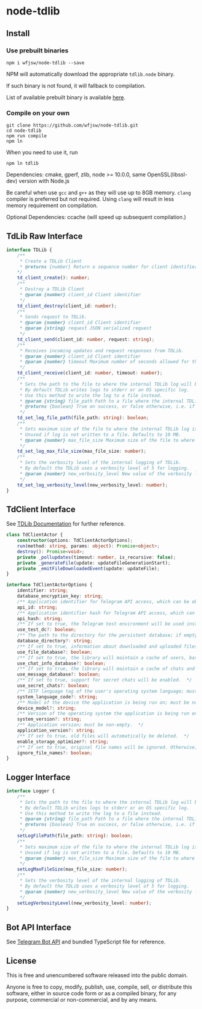 # node-tdlib

## Install

### Use prebuilt binaries

```
npm i wfjsw/node-tdlib --save
```

NPM will automatically download the appropriate `tdlib.node` binary.

If such binary is not found, it will fallback to compilation.

List of available prebuilt binary is available [here](https://github.com/wfjsw/node-tdlib/releases).

### Compile on your own

```
git clone https://github.com/wfjsw/node-tdlib.git
cd node-tdlib
npm run compile
npm ln
```

When you need to use it, run

```
npm ln tdlib
```

Dependencies: cmake, gperf, zlib, node >= 10.0.0, same OpenSSL(libssl-dev) version with Node.js

Be careful when use `gcc` and `g++` as they will use up to 8GB memory. `clang` compiler is preferred but not required. Using `clang` will result in less memory requirement on compilation.

Optional Dependencies: ccache (will speed up subsequent compilation.)

## TdLib Raw Interface

```typescript
interface TDLib {
    /** 
     * Create a TDLib Client 
     * @returns {number} Return a sequence number for client identifier
    */
    td_client_create(): number;
    /**
     * Destroy a TDLib Client
     * @param {number} client_id Client identifier
     */
    td_client_destroy(client_id: number);
    /**
     * Sends request to TDLib.
     * @param {number} client_id Client identifier
     * @param {string} request JSON serialized request
     */
    td_client_send(client_id: number, request: string);
    /**
     * Receives incoming updates and request responses from TDLib.
     * @param {number} client_id Client identifier
     * @param {number} timeout Maximum number of seconds allowed for this function to wait for new data.
     */
    td_client_receive(client_id: number, timeout: number);
    /**
     * Sets the path to the file to where the internal TDLib log will be written. 
     * By default TDLib writes logs to stderr or an OS specific log. 
     * Use this method to write the log to a file instead.
     * @param {string} file_path Path to a file where the internal TDLib log will be written. Use an empty path to switch back to the default logging behaviour.
     * @returns {boolean} True on success, or false otherwise, i.e. if the file can't be opened for writing.
     */
    td_set_log_file_path(file_path: string): boolean;
    /**
     * Sets maximum size of the file to where the internal TDLib log is written before the file will be auto-rotated. 
     * Unused if log is not written to a file. Defaults to 10 MB.
     * @param {number} max_file_size Maximum size of the file to where the internal TDLib log is written before the file will be auto-rotated. Should be positive.
     */
    td_set_log_max_file_size(max_file_size: number);
    /**
     * Sets the verbosity level of the internal logging of TDLib. 
     * By default the TDLib uses a verbosity level of 5 for logging.
     * @param {number} new_verbosity_level New value of the verbosity level for logging. Value 0 corresponds to fatal errors, value 1 corresponds to errors, value 2 corresponds to warnings and debug warnings, value 3 corresponds to informational, value 4 corresponds to debug, value 5 corresponds to verbose debug, value greater than 5 and up to 1024 can be used to enable even more logging.
     */
    td_set_log_verbosity_level(new_verbosity_level: number);
}
```

## TdClient Interface

See [TDLib Documentation](https://core.telegram.org/tdlib/docs/annotated.html) for further reference.

```typescript
class TdClientActor {
    constructor(options: TdClientActorOptions);
    run(method: string, params: object): Promise<object>;
    destroy(): Promise<void>;
    private _pollupdates(timeout: number, is_recursive: false);
    private _generateFile(update: updateFileGenerationStart);
    private _emitFileDownloadedEvent(update: updateFile);
}

interface TdClientActorOptions {
    identifier: string;
    database_encryption_key: string;
    /** Application identifier for Telegram API access, which can be obtained at https://my.telegram.org.  */
    api_id: string;
    /** Application identifier hash for Telegram API access, which can be obtained at https://my.telegram.org.  */
    api_hash: string;
    /** If set to true, the Telegram test environment will be used instead of the production environment.  */
    use_test_dc?: boolean;
    /** The path to the directory for the persistent database; if empty, a dedicated directory named in identifier will be used.  */
    database_directory?: string;
    /** If set to true, information about downloaded and uploaded files will be saved between application restarts.  */
    use_file_database?: boolean;
    /** If set to true, the library will maintain a cache of users, basic groups, supergroups, channels and secret chats. Implies use_file_database.  */
    use_chat_info_database?: boolean;
    /** If set to true, the library will maintain a cache of chats and messages. Implies use_chat_info_database.  */
    use_message_database?: boolean;
    /** If set to true, support for secret chats will be enabled.  */
    use_secret_chats?: boolean;
    /** IETF language tag of the user's operating system language; must be non-empty.  */
    system_language_code?: string;
    /** Model of the device the application is being run on; must be non-empty.  */
    device_model?: string;
    /** Version of the operating system the application is being run on; must be non-empty. */
    system_version?: string;
    /** Application version; must be non-empty.  */
    application_version?: string;
    /** If set to true, old files will automatically be deleted.  */
    enable_storage_optimizer?: string;
    /** If set to true, original file names will be ignored. Otherwise, downloaded files will be saved under names as close as possible to the original name.  */
    ignore_file_names?: boolean;
}
```

## Logger Interface 

```typescript
interface Logger {
    /**
     * Sets the path to the file to where the internal TDLib log will be written. 
     * By default TDLib writes logs to stderr or an OS specific log. 
     * Use this method to write the log to a file instead.
     * @param {string} file_path Path to a file where the internal TDLib log will be written. Use an empty path to switch back to the default logging behaviour.
     * @returns {boolean} True on success, or false otherwise, i.e. if the file can't be opened for writing.
     */
    setLogFilePath(file_path: string): boolean;
    /**
     * Sets maximum size of the file to where the internal TDLib log is written before the file will be auto-rotated. 
     * Unused if log is not written to a file. Defaults to 10 MB.
     * @param {number} max_file_size Maximum size of the file to where the internal TDLib log is written before the file will be auto-rotated. Should be positive.
     */
    setLogMaxFileSize(max_file_size: number);
    /**
     * Sets the verbosity level of the internal logging of TDLib. 
     * By default the TDLib uses a verbosity level of 5 for logging.
     * @param {number} new_verbosity_level New value of the verbosity level for logging. Value 0 corresponds to fatal errors, value 1 corresponds to errors, value 2 corresponds to warnings and debug warnings, value 3 corresponds to informational, value 4 corresponds to debug, value 5 corresponds to verbose debug, value greater than 5 and up to 1024 can be used to enable even more logging.
     */
    setLogVerbosityLevel(new_verbosity_level: number);
}
```

## Bot API Interface

See [Telegram Bot API](https://core.telegram.org/bots/api) and bundled TypeScript file for reference.

## License

This is free and unencumbered software released into the public domain.

Anyone is free to copy, modify, publish, use, compile, sell, or
distribute this software, either in source code form or as a compiled
binary, for any purpose, commercial or non-commercial, and by any
means.
